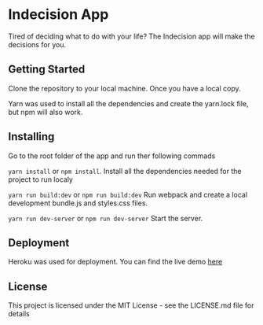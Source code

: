 # Indecision App

Tired of deciding what to do with your life? The Indecision app will make the decisions for you.

## Getting Started

Clone the repository to your local machine. Once you have a local copy.

Yarn was used to install all the dependencies and create the yarn.lock file, but npm will also work.

## Installing 

Go to the root folder of the app and run ther following commads

`yarn install` or `npm install`. Install all the dependencies needed for the project to run localy

`yarn run build:dev` or `npm run build:dev`  Run webpack and create a local development bundle.js and styles.css files. 

`yarn run dev-server` or `npm run dev-server` Start the server.


## Deployment 

Heroku was used for deployment. You can find the live demo [here](https://react-indecision-app-cris.herokuapp.com/)

## License

This project is licensed under the MIT License - see the LICENSE.md file for details

